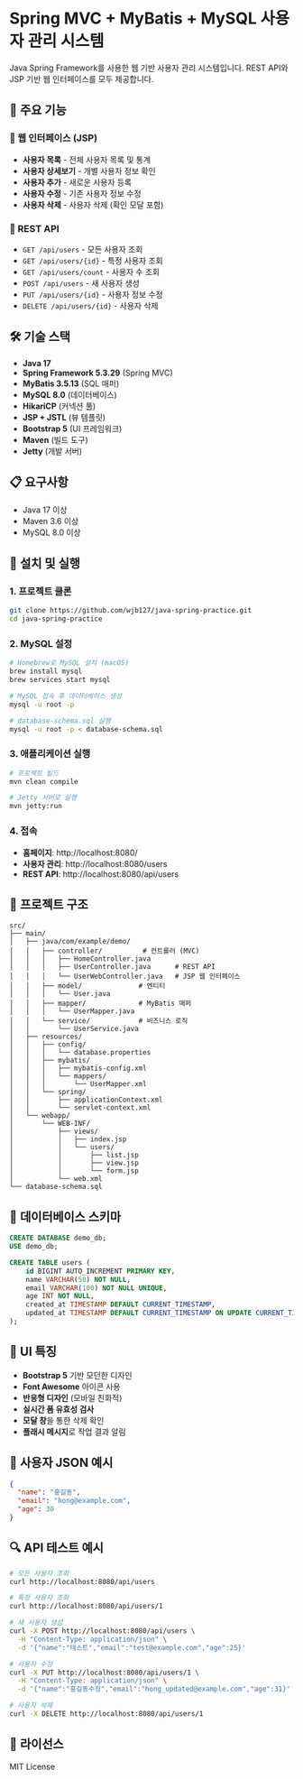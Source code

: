 # Spring MVC + MyBatis + MySQL 사용자 관리 시스템

Java Spring Framework를 사용한 웹 기반 사용자 관리 시스템입니다. REST API와 JSP 기반 웹 인터페이스를 모두 제공합니다.

## 🚀 주요 기능

### 📱 웹 인터페이스 (JSP)
- **사용자 목록** - 전체 사용자 목록 및 통계
- **사용자 상세보기** - 개별 사용자 정보 확인
- **사용자 추가** - 새로운 사용자 등록
- **사용자 수정** - 기존 사용자 정보 수정
- **사용자 삭제** - 사용자 삭제 (확인 모달 포함)

### 🔗 REST API
- `GET /api/users` - 모든 사용자 조회
- `GET /api/users/{id}` - 특정 사용자 조회
- `GET /api/users/count` - 사용자 수 조회
- `POST /api/users` - 새 사용자 생성
- `PUT /api/users/{id}` - 사용자 정보 수정
- `DELETE /api/users/{id}` - 사용자 삭제

## 🛠️ 기술 스택

- **Java 17**
- **Spring Framework 5.3.29** (Spring MVC)
- **MyBatis 3.5.13** (SQL 매퍼)
- **MySQL 8.0** (데이터베이스)
- **HikariCP** (커넥션 풀)
- **JSP + JSTL** (뷰 템플릿)
- **Bootstrap 5** (UI 프레임워크)
- **Maven** (빌드 도구)
- **Jetty** (개발 서버)

## 📋 요구사항

- Java 17 이상
- Maven 3.6 이상
- MySQL 8.0 이상

## 🔧 설치 및 실행

### 1. 프로젝트 클론
```bash
git clone https://github.com/wjb127/java-spring-practice.git
cd java-spring-practice
```

### 2. MySQL 설정
```bash
# Homebrew로 MySQL 설치 (macOS)
brew install mysql
brew services start mysql

# MySQL 접속 후 데이터베이스 생성
mysql -u root -p

# database-schema.sql 실행
mysql -u root -p < database-schema.sql
```

### 3. 애플리케이션 실행
```bash
# 프로젝트 빌드
mvn clean compile

# Jetty 서버로 실행
mvn jetty:run
```

### 4. 접속
- **홈페이지**: http://localhost:8080/
- **사용자 관리**: http://localhost:8080/users
- **REST API**: http://localhost:8080/api/users

## 📁 프로젝트 구조

```
src/
├── main/
│   ├── java/com/example/demo/
│   │   ├── controller/          # 컨트롤러 (MVC)
│   │   │   ├── HomeController.java
│   │   │   ├── UserController.java      # REST API
│   │   │   └── UserWebController.java   # JSP 웹 인터페이스
│   │   ├── model/              # 엔티티
│   │   │   └── User.java
│   │   ├── mapper/             # MyBatis 매퍼
│   │   │   └── UserMapper.java
│   │   └── service/            # 비즈니스 로직
│   │       └── UserService.java
│   ├── resources/
│   │   ├── config/
│   │   │   └── database.properties
│   │   ├── mybatis/
│   │   │   ├── mybatis-config.xml
│   │   │   └── mappers/
│   │   │       └── UserMapper.xml
│   │   └── spring/
│   │       ├── applicationContext.xml
│   │       └── servlet-context.xml
│   └── webapp/
│       └── WEB-INF/
│           ├── views/
│           │   ├── index.jsp
│           │   └── users/
│           │       ├── list.jsp
│           │       ├── view.jsp
│           │       └── form.jsp
│           └── web.xml
└── database-schema.sql
```

## 💾 데이터베이스 스키마

```sql
CREATE DATABASE demo_db;
USE demo_db;

CREATE TABLE users (
    id BIGINT AUTO_INCREMENT PRIMARY KEY,
    name VARCHAR(50) NOT NULL,
    email VARCHAR(100) NOT NULL UNIQUE,
    age INT NOT NULL,
    created_at TIMESTAMP DEFAULT CURRENT_TIMESTAMP,
    updated_at TIMESTAMP DEFAULT CURRENT_TIMESTAMP ON UPDATE CURRENT_TIMESTAMP
);
```

## 🎨 UI 특징

- **Bootstrap 5** 기반 모던한 디자인
- **Font Awesome** 아이콘 사용
- **반응형 디자인** (모바일 친화적)
- **실시간 폼 유효성 검사**
- **모달 창**을 통한 삭제 확인
- **플래시 메시지**로 작업 결과 알림

## 📝 사용자 JSON 예시

```json
{
  "name": "홍길동",
  "email": "hong@example.com",
  "age": 30
}
```

## 🔍 API 테스트 예시

```bash
# 모든 사용자 조회
curl http://localhost:8080/api/users

# 특정 사용자 조회
curl http://localhost:8080/api/users/1

# 새 사용자 생성
curl -X POST http://localhost:8080/api/users \
  -H "Content-Type: application/json" \
  -d '{"name":"테스트","email":"test@example.com","age":25}'

# 사용자 수정
curl -X PUT http://localhost:8080/api/users/1 \
  -H "Content-Type: application/json" \
  -d '{"name":"홍길동수정","email":"hong_updated@example.com","age":31}'

# 사용자 삭제
curl -X DELETE http://localhost:8080/api/users/1
```

## 📄 라이선스

MIT License 